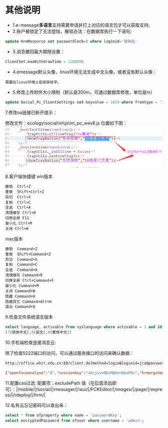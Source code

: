 # 其他说明

* 1.e-message**多语言**支持需要申请并打上对应的语言包才可以获取支持;
* 2.账户被锁定了无法登陆，解锁办法：在数据库执行一下语句;

```sql
update HrmResource set passwordlock=0 where loginid='登陆名'
```

* 3.消息撤回最大期限设置：

```sql
ClientSet.maxWithdrawTime = 1200000
```

* 4.emessage默认头像，linux环境无法生成中文头像，或者没有默认头像：

`需要在linux环境上安装宋体字。`

* 5.修改上传附件大小限制（默认是300m，可通过数据库修改，单位是m）

```sql
update Social_Pc_ClientSettings set keyvalue = 1024 where fromtype = '1' and keytitle = 'maxAccUploadSize';
```

7.修改oa链接已断开提示：

修改文件：ecology\social\im\js\im_pc_wev8.js
位置如下图：
![修改位置](/image/c1/修改客户端连接断开提醒.png "Title")

8.客户端快捷键
win版本

```txt
撤销  Ctrl+Z
重做  Shift+Ctrl+Z
剪切  Ctrl+X
复制  Ctrl+C
全选  Ctrl+A
清理缓存 Ctrl+R
切换全屏 F11
最小化 Ctrl+M
关闭 Ctrl+W
```

mac版本

```txt
撤销  Command+Z
重做  Shift+Command+Z
剪切  Command+X
复制  Command+C
全选  Command+A
清理缓存 Command+R
切换全屏 Ctrl+Command+F
最小化 Command+M
关闭 Command+W
隐藏 Command+H
隐藏其它 Command+Alt+H
退出 Command+Q
```

9.检查文件系统语言版本

```sql
select language, activable from syslanguage where activable = 1 and id = 7;
(7(简体中文),8(英文),9(繁体中文))
```

10.手机端检查连接消息云:

除了检查5222端口的访问，可以通过服务接口的访问来确认数据：

```html
http://office.whit.edu.cn:89/client.do?method=login&loginid=jcx&password=1
```

```json
{"openfaceanalyse":"0","sessionkey":"abcjsvvNDvMpKenObaP6v","hrmorgshow":"true","hasBroadCast":null,"rongAppKey":"8w7jv4qb7ucqy","commonGroupshow":"true","mysubordinateshow":"true","version":"6.5","openfireDomain":"","ryudidNew":"ZzQLNDI9","headpic":"\/messager\/images\/icon_m_wev8.jpg","openfireHost":"office.whit.edu.cn","openfireModule":"true","navigation":[{"id":"1","default":"1","ulogo_url":null,"logo_url":null,"url":"","displayname":"消息"},{"id":"2","default":"0","ulogo_url":null,"logo_url":null,"url":"","displayname":"应用"},{"id":"3","default":"0","ulogo_url":null,"logo_url":null,"url":"","displayname":"通讯录"},{"id":"4","default":"0","ulogo_url":null,"logo_url":null,"url":"","displayname":"我"}],"sameDepartmentshow":"true","createworkflow":"1","groupChatshow":"true","allPeopleshow":"true","creategroupchat":"1"}
```

11.配置cas过滤:
配置项：excludePath
值（在后面添加即可）：|/mobile/|/social/|/messager/|/wui/|/FCKEditor/|/images/|/page/|/express/|/rdeploy/|/hrm/|

12.私有云忘记密码可以查出来：

```sql
select * from ofproperty where name = 'passwordKey';
select encryptedPassword from ofuser where username = 'admin';
```